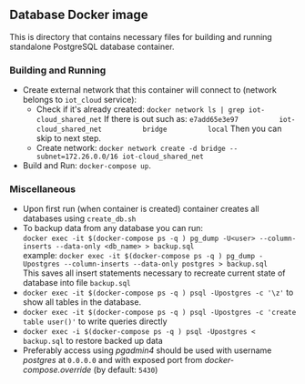 ## Database Docker image

This is directory that contains necessary files for building and running standalone PostgreSQL database container.

### Building and Running

* Create external network that this container will connect to (network belongs to `iot_cloud` service):
    * Check if it's already created: `docker network ls | grep iot-cloud_shared_net`
      If there is out such as: <code>e7add65e3e97&nbsp;&nbsp;&nbsp;&nbsp;&nbsp;&nbsp;&nbsp;&nbsp;&nbsp;&nbsp;iot-cloud_shared_net&nbsp;&nbsp;&nbsp;&nbsp;&nbsp;&nbsp;&nbsp;&nbsp;&nbsp;&nbsp;bridge&nbsp;&nbsp;&nbsp;&nbsp;&nbsp;&nbsp;&nbsp;&nbsp;&nbsp;&nbsp;local</code>
      Then you can skip to next step.
    * Create network: `docker network create -d bridge --subnet=172.26.0.0/16 iot-cloud_shared_net`
* Build and Run: `docker-compose up`. 

### Miscellaneous
* Upon first run (when container is created) container creates all databases using `create_db.sh`
* To backup data from any database you can run: <br/>
`docker exec -it $(docker-compose ps -q ) pg_dump -U<user> --column-inserts --data-only <db_name> > backup.sql` <br/>
example:
`docker exec -it $(docker-compose ps -q ) pg_dump -Upostgres --column-inserts --data-only postgres > backup.sql` <br/>
This saves all insert statements necessary to recreate current state of database into file `backup.sql`
* `docker exec -it $(docker-compose ps -q ) psql -Upostgres -c '\z'`  to show all tables in the database.
* `docker exec -it $(docker-compose ps -q ) psql -Upostgres -c 'create table user()'` to write queries directly
* `docker exec -i $(docker-compose ps -q ) psql -Upostgres < backup.sql`  to restore backed up data
* Preferably access using _pgadmin4_ should be used with username _postgres_ at `0.0.0.0` and with exposed port from _docker-compose.override_ (by default: `5430`)
